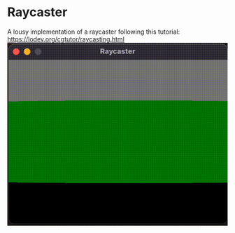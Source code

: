 # Raycaster

A lousy implementation of a raycaster following this tutorial: https://lodev.org/cgtutor/raycasting.html
![See it](https://github.com/floriansimon1/raycaster/raw/main/output.gif "A video demo of the program in this repo")
